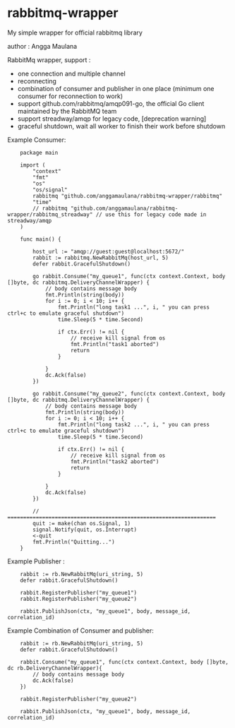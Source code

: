 # rabbitmq-wrapper
My simple wrapper for official rabbitmq library


author : Angga Maulana

RabbitMq wrapper, support  :
- one connection and multiple channel
- reconnecting
- combination of consumer and publisher in one place (minimum one consumer for reconnection to work)
- support github.com/rabbitmq/amqp091-go, the official Go client maintained by the RabbitMQ team 
- support streadway/amqp for legacy code, [deprecation warning]
- graceful shutdown, wait all worker to finish their work before shutdown



Example Consumer:
```
	package main

	import (
		"context"
		"fmt"
		"os"
		"os/signal"
		rabbitmq "github.com/anggamaulana/rabbitmq-wrapper/rabbitmq"
		"time"
		// rabbitmq "github.com/anggamaulana/rabbitmq-wrapper/rabbitmq_streadway" // use this for legacy code made in streadway/amqp
	)

	func main() {

		host_url := "amqp://guest:guest@localhost:5672/"
		rabbit := rabbitmq.NewRabbitMq(host_url, 5)
		defer rabbit.GracefulShutdown()

		go rabbit.Consume("my_queue1", func(ctx context.Context, body []byte, dc rabbitmq.DeliveryChannelWrapper) {
			// body contains message body
			fmt.Println(string(body))
			for i := 0; i < 10; i++ {
				fmt.Println("long task1 ...", i, " you can press ctrl+c to emulate graceful shutdown")
				time.Sleep(5 * time.Second)

				if ctx.Err() != nil {
					// receive kill signal from os
					fmt.Println("task1 aborted")
					return
				}

			}
			dc.Ack(false)
		})

		go rabbit.Consume("my_queue2", func(ctx context.Context, body []byte, dc rabbitmq.DeliveryChannelWrapper) {
			// body contains message body
			fmt.Println(string(body))
			for i := 0; i < 10; i++ {
				fmt.Println("long task2 ...", i, " you can press ctrl+c to emulate graceful shutdown")
				time.Sleep(5 * time.Second)

				if ctx.Err() != nil {
					// receive kill signal from os
					fmt.Println("task2 aborted")
					return
				}

			}
			dc.Ack(false)
		})

		// ==================================================================
		quit := make(chan os.Signal, 1)
		signal.Notify(quit, os.Interrupt)
		<-quit
		fmt.Println("Quitting...")
	}
```

Example Publisher :
```
	rabbit := rb.NewRabbitMq(uri_string, 5)
	defer rabbit.GracefulShutdown()

	rabbit.RegisterPublisher("my_queue1")
	rabbit.RegisterPublisher("my_queue2")

	rabbit.PublishJson(ctx, "my_queue1", body, message_id, correlation_id)
```

Example Combination of Consumer and publisher:
```
	rabbit := rb.NewRabbitMq(uri_string, 5)
	defer rabbit.GracefulShutdown()

	rabbit.Consume("my_queue1", func(ctx context.Context, body []byte, dc rb.DeliveryChannelWrapper){
		// body contains message body
		dc.Ack(false)
	})

	rabbit.RegisterPublisher("my_queue2")

	rabbit.PublishJson(ctx, "my_queue1", body, message_id, correlation_id)
```

